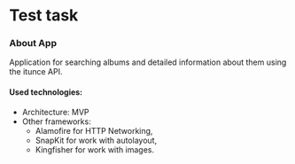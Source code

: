 # Test task 

### About App
Application for searching albums and detailed information about them using the itunce API.

#### Used technologies:
- Architecture: MVP
- Other frameworks:
  - Alamofire for HTTP Networking,
  - SnapKit for work with autolayout,
  - Kingfisher for work with images.

